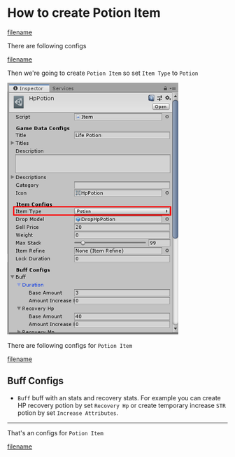 # How to create Potion Item

[filename](game-data/_item-create-scriptable-object.md ':include')

There are following configs

[filename](game-data/_game-data-generic-config.md ':include')

Then we're going to create `Potion Item` so set `Item Type` to `Potion`

![](../images/items/003-5.png)

There are following configs for `Potion Item`

[filename](game-data/_item-generic-config.md ':include')

## Buff Configs

- `Buff` buff with an stats and recovery stats. For example you can create HP recovery potion by set `Recovery Hp` or create temporary increase `STR` potion by set `Increase Attributes`.

* * *

That's an configs for `Potion Item`

[filename](game-data/_game-data-put-to-database.md ':include')